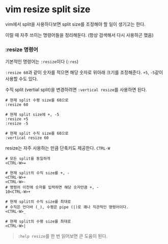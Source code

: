 # vim resize split size

vim에서 split을 사용하다보면 split size를 조정해야 할 일이 생기고는 한다.

이럴 때 자주 쓰이는 명령어들을 정리해둔다. (항상 검색해서 다시 사용하곤 했음)


### :resize 명령어

기본적인 명령어는 `:resize`이다 (`:res`)

`:resize 60`과 같이 숫자를 적으면 해당 숫자로 위아래 크기를 조정해준다. `+5`, `-5`같이 사용할 수도 있다.

수직 split (vertial split)을 변경하려면 `:vertical resize`를 사용하면 된다.

```
# 현재 split 수평 size를 60으로
:resize 60

# 현재 split size에 +, -5
:resize +5
:resize -5

# 현재 split 수직 size를 60으로
:vertical resize 60
```

resize는 자주 사용하는 만큼 단축키도 제공한다. `CTRL-W`

```
# 모든 split을 동일하개
<CTRL-W>=

# 현재 split의 수직 size를 +, -
<CTRL-W>+
<CTRL-W>-
# 명령어 이전에 숫자를 입력하면 해당 숫자만큼 +, -
10<CTRL-W>+

# 현재 split의 수직 size를 최대로
# 수직은 언더바 (_), 수평은 pipe (|)로 꽤나 직관적인 명령어이다.
<CTRL-W>_

# 현재 split의 수평 size를 최대로
<CTRL-W>|
```

> `:help resize`를 한 번 읽어보면 큰 도움이 된다.


